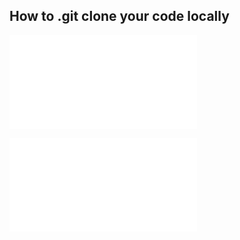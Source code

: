 ## How to .git clone your code locally ##


![GIT COMMAND LINE QUICK TUTORIAL](commandlinegit.md)

![ECLIPSE GIT QUICK TUTORIAL](eclipsegit.md)
